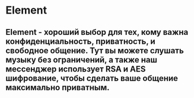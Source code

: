 # Element
## Element - хороший выбор для тех, кому важна конфиденциальность, приватность, и свободное общение. Тут вы можете слушать музыку без ограничений, а также наш мессенджер использует RSA и AES шифрование, чтобы сделать ваше общение максимально приватным.
